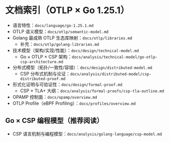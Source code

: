 # 文档索引（OTLP × Go 1.25.1）

- 语言特性：`docs/language/go-1.25.1.md`
- OTLP 语义模型：`docs/otlp/semantic-model.md`
- Golang 最成熟 OTLP 生态库映射：`docs/otlp/libraries.md`
  - 补充：`docs/otlp/golang-libraries.md`
- 技术模型（架构/实现/性能）：`docs/design/technical-model.md`
  - Go × OTLP × CSP 架构：`docs/analysis/technical-model/go-otlp-csp-architecture.md`
- 分布式模型（拓扑/一致性/容错）：`docs/design/distributed-model.md`
  - CSP 分布式机制与论证：`docs/analysis/distributed-model/csp-distributed-proof.md`
- 形式化证明与可验证性：`docs/design/formal-proof.md`
  - CSP × TLA+ 大纲：`docs/analysis/formal-proofs/csp-tla-outline.md`
- OPAMP 控制面：`docs/opamp/overview.md`
- OTLP Profile（eBPF Profiling）：`docs/profiles/overview.md`

## Go × CSP 编程模型（推荐阅读）

- CSP 语言机制与编程模型：`docs/analysis/golang-language/csp-model.md`
